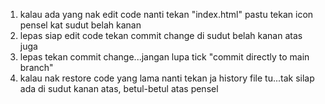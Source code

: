 1. kalau ada yang nak edit code nanti tekan "index.html" pastu tekan icon pensel kat sudut belah kanan
2. lepas siap edit code tekan commit change di sudut belah kanan atas juga
3. lepas tekan commit change...jangan lupa tick "commit directly to main branch"
4. kalau nak restore code yang lama nanti tekan ja history file tu...tak silap ada di sudut kanan atas, betul-betul atas pensel
